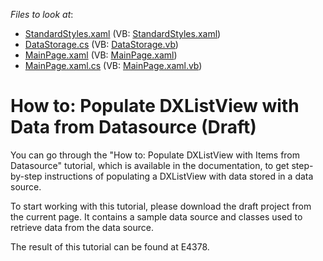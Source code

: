 <!-- default file list -->
*Files to look at*:

* [StandardStyles.xaml](./CS/DXListView_ex/Common/StandardStyles.xaml) (VB: [StandardStyles.xaml](./VB/DXListView_ex/Common/StandardStyles.xaml))
* [DataStorage.cs](./CS/DXListView_ex/Data/DataStorage.cs) (VB: [DataStorage.vb](./VB/DXListView_ex/Data/DataStorage.vb))
* [MainPage.xaml](./CS/DXListView_ex/MainPage.xaml) (VB: [MainPage.xaml](./VB/DXListView_ex/MainPage.xaml))
* [MainPage.xaml.cs](./CS/DXListView_ex/MainPage.xaml.cs) (VB: [MainPage.xaml.vb](./VB/DXListView_ex/MainPage.xaml.vb))
<!-- default file list end -->
# How to: Populate DXListView with Data from Datasource (Draft)


<p>You can go through the "How to: Populate DXListView with Items from Datasource" tutorial, which is available in the documentation, to get step-by-step instructions of populating a DXListView with data stored in a data source.</p><p>To start working with this tutorial, please download the draft project from the current page. It contains a sample data source and classes used to retrieve data from the data source.</p><p>The result of this tutorial can be found at E4378.</p><p><br />
</p>

<br/>


